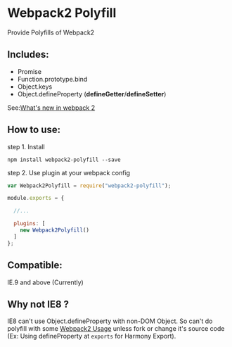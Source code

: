 # Webpack2 Polyfill

Provide Polyfills of Webpack2

## Includes:
* Promise
* Function.prototype.bind
* Object.keys
* Object.defineProperty (__defineGetter__/__defineSetter__)

See:[What's new in webpack 2](https://gist.github.com/sokra/27b24881210b56bbaff7?utm_source=javascriptweekly&amp;utm_medium=email#minor-breaking-changes)

## How to use:

step 1. Install

`npm install webpack2-polyfill --save`

step 2. Use plugin at your webpack config

```javascript
var Webpack2Polyfill = require("webpack2-polyfill");

module.exports = {

  //...

  plugins: [
    new Webpack2Polyfill()
  ]
};
```

## Compatible:

IE.9 and above (Currently)

## Why not IE8 ?

IE8 can't use Object.defineProperty with non-DOM Object. So can't do polyfill with some [Webpack2 Usage](https://gist.github.com/sokra/27b24881210b56bbaff7?utm_source=javascriptweekly&amp;utm_medium=email#other-polyfills) unless fork or change it's source code (Ex: Using defineProperty at `exports` for Harmony Export).
